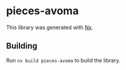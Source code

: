 # pieces-avoma

This library was generated with [Nx](https://nx.dev).

## Building

Run `nx build pieces-avoma` to build the library.
